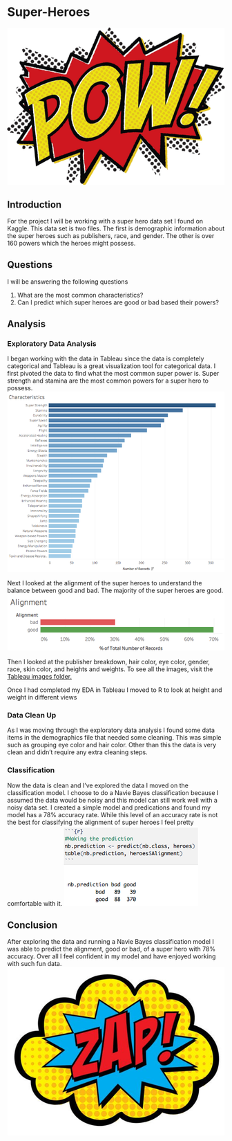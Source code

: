 # Super-Heroes 
![alt text](https://github.com/mcassimus1/Super-Hero/blob/master/POW.jpg)

## Introduction
For the project I will be working with a super hero data set I found on Kaggle. This data set is two files. The first is demographic information about the super heroes such as publishers, race, and gender. The other is over 160 powers which the heroes might possess. 

## Questions
I will be answering the following questions
1. What are the most common characteristics? 
2. Can I predict which super heroes are good or bad based their powers? 

## Analysis

### Exploratory Data Analysis 
I began working with the data in Tableau since the data is completely categorical and Tableau is a great visualization tool for categorical data. I first pivoted the data to find what the most common super power is. Super strength and stamina are the most common powers for a super hero to possess. 
![alt text](https://github.com/mcassimus1/Super-Hero/blob/master/Tableau%20Images/Most%20Common%20Powers.png)

Next I looked at the alignment of the super heroes to understand the balance between good and bad. The majority of the super heroes are good. 
![alt text](https://github.com/mcassimus1/Super-Hero/blob/master/Tableau%20Images/Alignment.png)

Then I looked at the publisher breakdown, hair color, eye color, gender, race, skin color, and heights and weights. To see all the images, visit the [Tableau images folder.](https://github.com/mcassimus1/Super-Hero/tree/master/Tableau%20Images) 

Once I had completed my EDA in Tableau I moved to R to look at height and weight in different views

### Data Clean Up
As I was moving through the exploratory data analysis I found some data items in the demographics file that needed some cleaning. This was simple such as grouping eye color and hair color. Other than this the data is very clean and didn’t require any extra cleaning steps. 

### Classification 
Now the data is clean and I’ve explored the data I moved on the classification model. I choose to do a Navie Bayes classification because I assumed the data would be noisy and this model can still work well with a noisy data set. I created a simple model and predications and found my model has a 78% accuracy rate. While this level of an accuracy rate is not the best for classifying the alignment of super heroes I feel pretty comfortable with it. 
![alt text](https://github.com/mcassimus1/Super-Hero/blob/master/Confusion%20Matrix.png)

## Conclusion
After exploring the data and running a Navie Bayes classification model I was able to predict the alignment, good or bad, of a super hero with 78% accuracy. Over all I feel confident in my model and have enjoyed working with such fun data.  
![alt text](https://github.com/mcassimus1/Super-Hero/blob/master/Zap.jpg)
